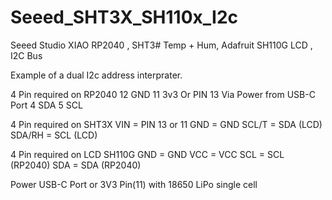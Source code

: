# Seeed_SHT3X_SH110x_I2c
Seeed Studio XIAO RP2040 , SHT3# Temp + Hum, Adafruit SH110G LCD , I2C Bus

Example of a dual I2c address interprater.

4 Pin required on RP2040
  12 GND
  11 3v3 Or PIN 13 Via Power from USB-C Port
  4 SDA
  5 SCL
  
4 Pin required on SHT3X
  VIN = PIN 13 or 11
  GND = GND
  SCL/T = SDA (LCD)
  SDA/RH = SCL (LCD)
  
4 Pin required on LCD SH110G
  GND = GND
  VCC = VCC
  SCL = SCL (RP2040)
  SDA = SDA (RP2040)
  
  Power USB-C Port or 3V3 Pin(11) with 18650 LiPo single cell
